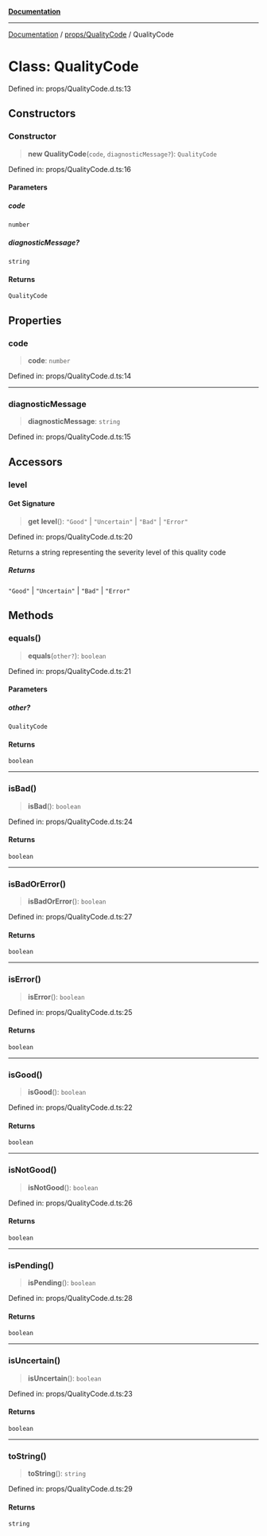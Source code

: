 [**Documentation**](../../../index.md)

***

[Documentation](../../../index.md) / [props/QualityCode](../index.md) / QualityCode

# Class: QualityCode

Defined in: props/QualityCode.d.ts:13

## Constructors

### Constructor

> **new QualityCode**(`code`, `diagnosticMessage?`): `QualityCode`

Defined in: props/QualityCode.d.ts:16

#### Parameters

##### code

`number`

##### diagnosticMessage?

`string`

#### Returns

`QualityCode`

## Properties

### code

> **code**: `number`

Defined in: props/QualityCode.d.ts:14

***

### diagnosticMessage

> **diagnosticMessage**: `string`

Defined in: props/QualityCode.d.ts:15

## Accessors

### level

#### Get Signature

> **get** **level**(): `"Good"` \| `"Uncertain"` \| `"Bad"` \| `"Error"`

Defined in: props/QualityCode.d.ts:20

Returns a string representing the severity level of this quality code

##### Returns

`"Good"` \| `"Uncertain"` \| `"Bad"` \| `"Error"`

## Methods

### equals()

> **equals**(`other?`): `boolean`

Defined in: props/QualityCode.d.ts:21

#### Parameters

##### other?

`QualityCode`

#### Returns

`boolean`

***

### isBad()

> **isBad**(): `boolean`

Defined in: props/QualityCode.d.ts:24

#### Returns

`boolean`

***

### isBadOrError()

> **isBadOrError**(): `boolean`

Defined in: props/QualityCode.d.ts:27

#### Returns

`boolean`

***

### isError()

> **isError**(): `boolean`

Defined in: props/QualityCode.d.ts:25

#### Returns

`boolean`

***

### isGood()

> **isGood**(): `boolean`

Defined in: props/QualityCode.d.ts:22

#### Returns

`boolean`

***

### isNotGood()

> **isNotGood**(): `boolean`

Defined in: props/QualityCode.d.ts:26

#### Returns

`boolean`

***

### isPending()

> **isPending**(): `boolean`

Defined in: props/QualityCode.d.ts:28

#### Returns

`boolean`

***

### isUncertain()

> **isUncertain**(): `boolean`

Defined in: props/QualityCode.d.ts:23

#### Returns

`boolean`

***

### toString()

> **toString**(): `string`

Defined in: props/QualityCode.d.ts:29

#### Returns

`string`
